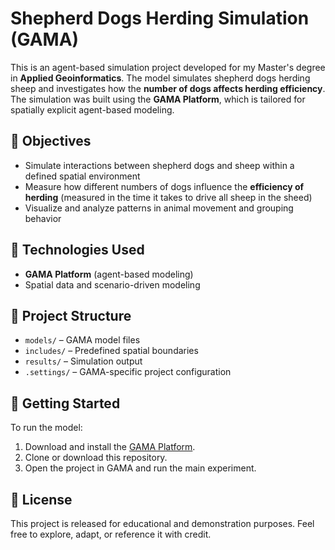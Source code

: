 # Shepherd Dogs Herding Simulation (GAMA)

This is an agent-based simulation project developed for my Master's degree in **Applied Geoinformatics**. The model simulates shepherd dogs herding sheep and investigates how the **number of dogs affects herding efficiency**. The simulation was built using the **GAMA Platform**, which is tailored for spatially explicit agent-based modeling.

## 🎯 Objectives

- Simulate interactions between shepherd dogs and sheep within a defined spatial environment  
- Measure how different numbers of dogs influence the **efficiency of herding** (measured in the time it takes to drive all sheep in the sheed)  
- Visualize and analyze patterns in animal movement and grouping behavior  

## 🧰 Technologies Used

- **GAMA Platform** (agent-based modeling)  
- Spatial data and scenario-driven modeling  

## 📁 Project Structure

- `models/` – GAMA model files  
- `includes/` – Predefined spatial boundaries  
- `results/` – Simulation output  
- `.settings/` – GAMA-specific project configuration  

## 🚀 Getting Started

To run the model:  
  
1. Download and install the [GAMA Platform](https://gama-platform.org).  
2. Clone or download this repository.  
3. Open the project in GAMA and run the main experiment.  

## 📘 License

This project is released for educational and demonstration purposes. Feel free to explore, adapt, or reference it with credit.
